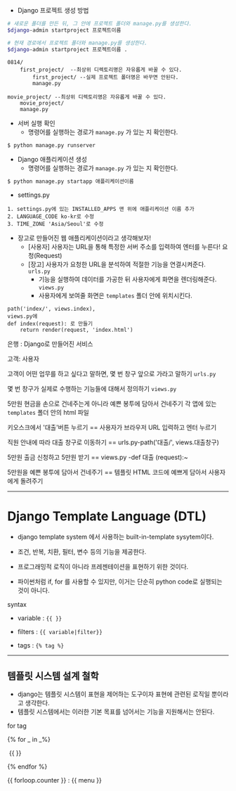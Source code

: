 - Django 프로젝트 생성 방법

```bash
# 새로운 폴더를 만든 뒤, 그 안에 프로젝트 폴더와 manage.py를 생성한다.
$django-admin startproject 프로젝트이름

# 현재 경로에서 프로젝트 폴더와 manage.py를 생성한다.
$django-admin startproject 프로젝트이름 .
```

```
0814/
	first_project/  --최상위 디렉토리명은 자유롭게 바꿀 수 있다.
		first_project/ --실제 프로젝트 폴더명은 바꾸면 안된다.
		manage.py
```

```
movie_project/ --최상위 디렉토리명은 자유롭게 바꿀 수 있다.
	movie_project/
	manage.py
```



- 서버 실행 확인
  - 명령어를 실행하는 경로가 `manage.py` 가 있는 지 확인한다.

```bash
$ python manage.py runserver
```



- Django 애플리케이션 생성
  - 명령어를 실행하는 경로가 `manage.py` 가 있는 지 확인한다.

```bash
$ python manage.py startapp 애플리케이션이름
```



- settings.py

```
1. settings.py에 있는 INSTALLED_APPS 맨 위에 애플리케이션 이름 추가
2. LANGUAGE_CODE ko-kr로 수정 
3. TIME_ZONE 'Asia/Seoul'로 수정
```



- 장고로 만들어진 웹 애플리케이션이라고 생각해보자!
  - [사용자] 사용자는 URL을 통해 특정한 서버 주소를 입력하여 엔터를 누른다! 요청(Request)
  - [장고] 사용자가 요청한 URL을 분석하여 적절한 기능을 연결시켜준다.  `urls.py`
    - 기능을 실행하여 데이터를 가공한 뒤 사용자에게 화면을 렌더링해준다. `views.py`
    - 사용자에게 보여줄 화면은 `templates` 폴더 안에 위치시킨다.

```
path('index/', views.index),
views.py에 
def index(request): 로 만들기
	return render(request, 'index.html')
```





은행 : Django로 만들어진 서비스

고객: 사용자

고객이 어떤 업무를 하고 싶다고 말하면, 몇 번 창구 앞으로 가라고 말하기 `urls.py`

몇 번 창구가 실제로 수행하는 기능들에 대해서 정의하기 `views.py`

5만원 현금을 손으로 건네주는게 아니라 예쁜 봉투에 담아서 건네주기 각 앱에 있는 `templates` 폴더 안의 html 파일

키오스크에서 '대출'버튼 누르기 == 사용자가 브라우저 URL 입력하고 엔터 누르기

직원 안내에 따라 대출 창구로 이동하기  == urls.py-path('대출/', views.대출창구)

5만원 출금 신청하고 5만원 받기 == views.py -def 대출 (request):~

5만원을 예쁜 봉투에 담아서 건네주기  == 템플릿 HTML 코드에 예쁘게 담아서 사용자에게 돌려주기

---



# Django Template Language (DTL)

- django template system 에서 사용하는 built-in-template sysytem이다.
- 조건, 반복, 치환, 필터, 변수 등의 기능을 제공한다.
- 프로그래밍적 로직이 아니라 프레젠테이션을 표현하기 위한 것이다.

- 파이썬처럼 if, for 를 사용할 수 있지만, 이거는 단순히 python code로 실행되는 것이 아니다.

  

syntax

- variable : `{{ }}`
- filters :  `{{ variable|filter}}`

- tags : `{% tag %}`

---

## 템플릿 시스템 설계 철학

- django는 템플릿 시스템이 표현을 제어하는 도구이자 표현에 관련된 로직일 뿐이라고 생각한다.
- 템플릿 시스템에서는 이러한 기본 목표를 넘어서는 기능을 지원해서는 안된다.

for tag

{% for _ in _%}

​	{{ }}

{% endfor %}

 {{ forloop.counter }} : {{ menu }}


